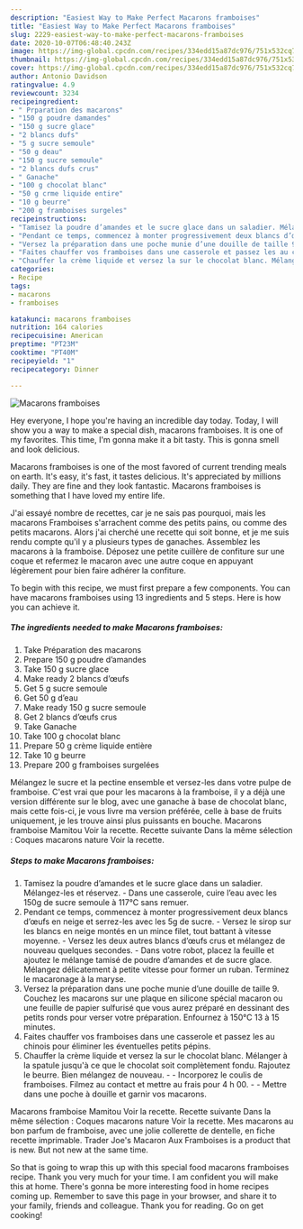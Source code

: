 ```yaml
---
description: "Easiest Way to Make Perfect Macarons framboises"
title: "Easiest Way to Make Perfect Macarons framboises"
slug: 2229-easiest-way-to-make-perfect-macarons-framboises
date: 2020-10-07T06:48:40.243Z
image: https://img-global.cpcdn.com/recipes/334edd15a87dc976/751x532cq70/macarons-framboises-photo-principale-de-la-recette.jpg
thumbnail: https://img-global.cpcdn.com/recipes/334edd15a87dc976/751x532cq70/macarons-framboises-photo-principale-de-la-recette.jpg
cover: https://img-global.cpcdn.com/recipes/334edd15a87dc976/751x532cq70/macarons-framboises-photo-principale-de-la-recette.jpg
author: Antonio Davidson
ratingvalue: 4.9
reviewcount: 3234
recipeingredient:
- " Prparation des macarons"
- "150 g poudre damandes"
- "150 g sucre glace"
- "2 blancs dufs"
- "5 g sucre semoule"
- "50 g deau"
- "150 g sucre semoule"
- "2 blancs dufs crus"
- " Ganache"
- "100 g chocolat blanc"
- "50 g crme liquide entire"
- "10 g beurre"
- "200 g framboises surgeles"
recipeinstructions:
- "Tamisez la poudre d’amandes et le sucre glace dans un saladier. Mélangez-les et réservez. Dans une casserole, cuire l’eau avec les 150g de sucre semoule à 117°C sans remuer."
- "Pendant ce temps, commencez à monter progressivement deux blancs d’œufs en neige et serrez-les avec les 5g de sucre. Versez le sirop sur les blancs en neige montés en un mince filet, tout battant à vitesse moyenne. Versez les deux autres blancs d’œufs crus et mélangez de nouveau quelques secondes. Dans votre robot, placez la feuille et ajoutez le mélange tamisé de poudre d’amandes et de sucre glace. Mélangez délicatement à petite vitesse pour former un ruban. Terminez le macaronage à la maryse."
- "Versez la préparation dans une poche munie d’une douille de taille 9. Couchez les macarons sur une plaque en silicone spécial macaron ou une feuille de papier sulfurisé que vous aurez préparé en dessinant des petits ronds pour verser votre préparation. Enfournez à 150°C 13 à 15 minutes."
- "Faites chauffer vos framboises dans une casserole et passez les au chinois pour éliminer les éventuelles petits pépins."
- "Chauffer la crème liquide et versez la sur le chocolat blanc. Mélanger à la spatule jusqu&#39;à ce que le chocolat soit complètement fondu. Rajoutez le beurre. Bien mélangez de nouveau.  Incorporez le coulis de framboises. Filmez au contact et mettre au frais pour 4 h 00.  Mettre dans une poche à douille et garnir vos macarons."
categories:
- Recipe
tags:
- macarons
- framboises

katakunci: macarons framboises 
nutrition: 164 calories
recipecuisine: American
preptime: "PT23M"
cooktime: "PT40M"
recipeyield: "1"
recipecategory: Dinner

---
```



![Macarons framboises](https://img-global.cpcdn.com/recipes/334edd15a87dc976/751x532cq70/macarons-framboises-photo-principale-de-la-recette.jpg)

Hey everyone, I hope you're having an incredible day today. Today, I will show you a way to make a special dish, macarons framboises. It is one of my favorites. This time, I'm gonna make it a bit tasty. This is gonna smell and look delicious.

Macarons framboises is one of the most favored of current trending meals on earth. It's easy, it's fast, it tastes delicious. It's appreciated by millions daily. They are fine and they look fantastic. Macarons framboises is something that I have loved my entire life.

J&#39;ai essayé nombre de recettes, car je ne sais pas pourquoi, mais les macarons Framboises s&#39;arrachent comme des petits pains, ou comme des petits macarons. Alors j&#39;ai cherché une recette qui soit bonne, et je me suis rendu compte qu&#39;il y a plusieurs types de ganaches. Assemblez les macarons à la framboise. Déposez une petite cuillère de confiture sur une coque et refermez le macaron avec une autre coque en appuyant légèrement pour bien faire adhérer la confiture.


To begin with this recipe, we must first prepare a few components. You can have macarons framboises using 13 ingredients and 5 steps. Here is how you can achieve it.

<!--inarticleads1-->

##### The ingredients needed to make Macarons framboises:

1. Take  Préparation des macarons
1. Prepare 150 g poudre d’amandes
1. Take 150 g sucre glace
1. Make ready 2 blancs d’œufs
1. Get 5 g sucre semoule
1. Get 50 g d’eau
1. Make ready 150 g sucre semoule
1. Get 2 blancs d’œufs crus
1. Take  Ganache
1. Take 100 g chocolat blanc
1. Prepare 50 g crème liquide entière
1. Take 10 g beurre
1. Prepare 200 g framboises surgelées


Mélangez le sucre et la pectine ensemble et versez-les dans votre pulpe de framboise. C&#39;est vrai que pour les macarons à la framboise, il y a déjà une version différente sur le blog, avec une ganache à base de chocolat blanc, mais cette fois-ci, je vous livre ma version préférée, celle à base de fruits uniquement, je les trouve ainsi plus puissants en bouche. Macarons framboise Mamitou Voir la recette. Recette suivante Dans la même sélection : Coques macarons nature Voir la recette. 

<!--inarticleads2-->

##### Steps to make Macarons framboises:

1. Tamisez la poudre d’amandes et le sucre glace dans un saladier. Mélangez-les et réservez. - Dans une casserole, cuire l’eau avec les 150g de sucre semoule à 117°C sans remuer.
1. Pendant ce temps, commencez à monter progressivement deux blancs d’œufs en neige et serrez-les avec les 5g de sucre. - Versez le sirop sur les blancs en neige montés en un mince filet, tout battant à vitesse moyenne. - Versez les deux autres blancs d’œufs crus et mélangez de nouveau quelques secondes. - Dans votre robot, placez la feuille et ajoutez le mélange tamisé de poudre d’amandes et de sucre glace. Mélangez délicatement à petite vitesse pour former un ruban. Terminez le macaronage à la maryse.
1. Versez la préparation dans une poche munie d’une douille de taille 9. Couchez les macarons sur une plaque en silicone spécial macaron ou une feuille de papier sulfurisé que vous aurez préparé en dessinant des petits ronds pour verser votre préparation. Enfournez à 150°C 13 à 15 minutes.
1. Faites chauffer vos framboises dans une casserole et passez les au chinois pour éliminer les éventuelles petits pépins.
1. Chauffer la crème liquide et versez la sur le chocolat blanc. Mélanger à la spatule jusqu&#39;à ce que le chocolat soit complètement fondu. Rajoutez le beurre. Bien mélangez de nouveau. -  - Incorporez le coulis de framboises. Filmez au contact et mettre au frais pour 4 h 00. -  - Mettre dans une poche à douille et garnir vos macarons.


Macarons framboise Mamitou Voir la recette. Recette suivante Dans la même sélection : Coques macarons nature Voir la recette. Mes macarons au bon parfum de framboise, avec une jolie collerette de dentelle, en fiche recette imprimable. Trader Joe&#39;s Macaron Aux Framboises is a product that is new. But not new at the same time. 

So that is going to wrap this up with this special food macarons framboises recipe. Thank you very much for your time. I am confident you will make this at home. There's gonna be more interesting food in home recipes coming up. Remember to save this page in your browser, and share it to your family, friends and colleague. Thank you for reading. Go on get cooking!
